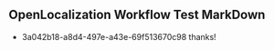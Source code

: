 ## OpenLocalization Workflow Test MarkDown
* 3a042b18-a8d4-497e-a43e-69f513670c98 thanks!

<!--HONumber=Jul16_HO4-->


